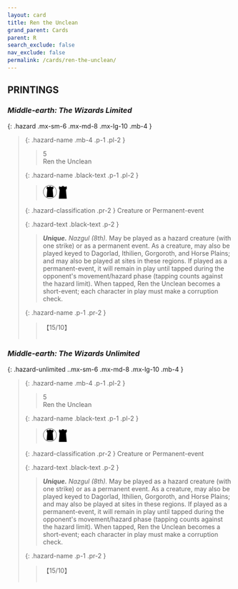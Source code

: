 ```yaml
---
layout: card
title: Ren the Unclean
grand_parent: Cards
parent: R
search_exclude: false
nav_exclude: false
permalink: /cards/ren-the-unclean/
---
```


## PRINTINGS


### _Middle-earth: The Wizards Limited_

{: .hazard .mx-sm-6 .mx-md-8 .mx-lg-10 .mb-4 }
> {: .hazard-name .mb-4 .p-1 .pl-2 }
> > <div class="hazard-mp">5</div>
> > <div class="card-name">Ren the Unclean</div>
>
> {: .hazard-name .black-text .p-1 .pl-2 }
> > ![](/assets/images/dark-domain.svg) ![](/assets/images/dark-hold.svg)
>
> {: .hazard-classification .pr-2 }
> Creature or Permanent-event
>
> {: .hazard-text .black-text .p-2 }
> > _**Unique.**_ _Nazgul (8th)._ May be played as a hazard creature (with one strike) or as a permanent event. As a creature, may also be played keyed to Dagorlad, Ithilien, Gorgoroth, and Horse Plains; and may also be played at sites in these regions. If played as a permanent-event, it will remain in play until tapped during the opponent's movement/hazard phase (tapping counts against the hazard limit). When tapped, Ren the Unclean becomes a short-event; each character in play must make a corruption check. 
>
> {: .hazard-name .p-1 .pr-2 }
> > <div class="card-shield">【15/10】</div>
> > <div class="card-corruption">&nbsp;</div>

### _Middle-earth: The Wizards Unlimited_

{: .hazard-unlimited ..mx-sm-6 .mx-md-8 .mx-lg-10 .mb-4 }
> {: .hazard-name .mb-4 .p-1 .pl-2 }
> > <div class="hazard-mp">5</div>
> > <div class="card-name">Ren the Unclean</div>
>
> {: .hazard-name .black-text .p-1 .pl-2 }
> > ![](/assets/images/dark-domain.svg) ![](/assets/images/dark-hold.svg)
>
> {: .hazard-classification .pr-2 }
> Creature or Permanent-event
>
> {: .hazard-text .black-text .p-2 }
> > _**Unique.**_ _Nazgul (8th)._ May be played as a hazard creature (with one strike) or as a permanent event. As a creature, may also be played keyed to Dagorlad, Ithilien, Gorgoroth, and Horse Plains; and may also be played at sites in these regions. If played as a permanent-event, it will remain in play until tapped during the opponent's movement/hazard phase (tapping counts against the hazard limit). When tapped, Ren the Unclean becomes a short-event; each character in play must make a corruption check. 
>
> {: .hazard-name .p-1 .pr-2 }
> > <div class="card-shield">【15/10】</div>
> > <div class="card-corruption-white">&nbsp;</div>
